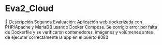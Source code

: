 # Eva2_Cloud
📄 Descripción Segunda Evaluación: Aplicación web dockerizada con PHP/Apache y MariaDB usando Docker Compose. Se corrigió error por falta de Dockerfile y se verificaron contenedores, imágenes y volúmenes antes de ejecutar correctamente la app en el puerto 8080
